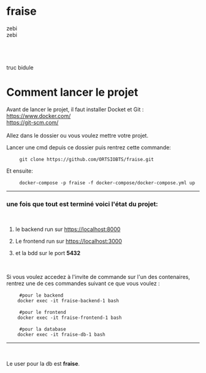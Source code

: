 # fraise


zebi<br> 
zebi<br>
<br><br><br><br>
truc bidule




# Comment lancer le projet

Avant de lancer le projet, il faut installer Docket et Git : 
<br>
https://www.docker.com/
<br>
https://git-scm.com/
<br><br>
Allez dans le dossier ou vous voulez mettre votre projet.


Lancer une cmd depuis ce dossier puis rentrez cette commande:

<pre>
    <code>git clone https://github.com/ORTSIOBTS/fraise.git</code>
</pre>

Et ensuite:

<pre>
    <code>docker-compose -p fraise -f docker-compose/docker-compose.yml up</code>
</pre>

***


### une fois que tout est terminé voici l'état du projet: ###
<br>

1. le backend run sur [https://localhost:8000](https://localhost:8000)

2. Le frontend run sur [https://localhost:3000](https://localhost:3000)

3. et la bdd sur le port **5432**

<br>

Si vous voulez accedez à l'invite de commande sur l'un des contenaires, rentrez une de ces commandes suivant ce que vous voulez :

<pre>
    <code>#pour le backend
    docker exec -it fraise-backend-1 bash</code>
</pre>

<pre>
    <code>#pour le frontend
    docker exec -it fraise-frontend-1 bash</code>
</pre>

<pre>
    <code>#pour la database
    docker exec -it fraise-db-1 bash</code>
</pre>

***
<br>

 Le user pour la db est **fraise**. 

